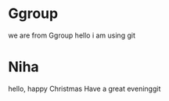 # Ggroup

we are from Ggroup
hello i am using git
# Niha
hello, happy Christmas
Have a great eveninggit 

